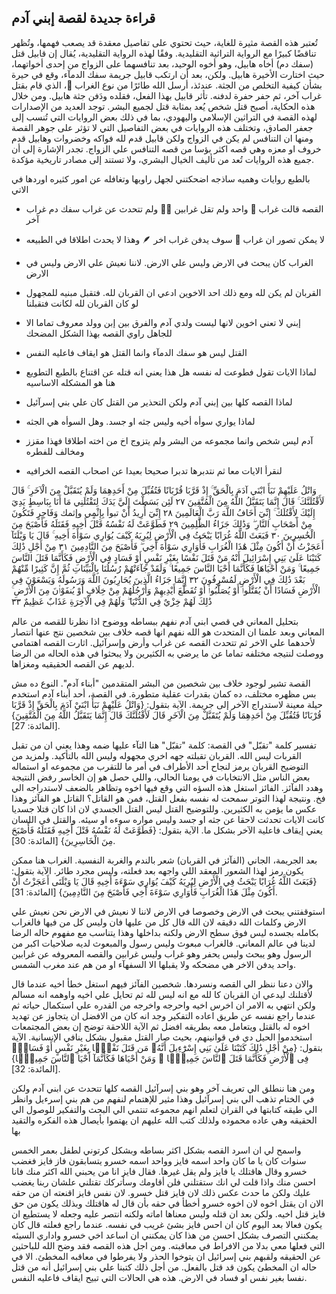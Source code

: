 ## قراءة جديدة لقصة إبني آدم

تُعتبر هذه القصة مثيرة للغاية، حيث تحتوي على تفاصيل معقدة قد يصعب فهمها، وتُظهر تناقضًا كبيرًا مع الرواية التراثية التقليدية. وفقًا لهذه الرواية التقليدية، يُقال إن قابيل قتل (سفك دم) أخاه هابيل، وهو أخوه الوحيد، بعد تنافسهما على الزواج من إحدى أخواتهما، حيث اختارت الأخيرة هابيل. ولكن، بعد أن ارتكب قابيل جريمة سفك الدمآء، وقع في حيرة بشأن كيفية التخلص من الجثة. عندئذ، أرسل الله طائرًا من نوع الغراب 🦅، الذي قام بقتل غراب آخر، ثم حفر حفرة لدفنه. تأثر قابيل بهذا الفعل، فقلده ودَفن جثة هابيل. ومن خلال هذه الحكاية، أصبح قتل شخص يُعد بمثابة قتل لجميع البشر. توجد العديد من الإصدارات لهذه القصة في التراثين الإسلامي واليهودي، بما في ذلك بعض الروايات التي تُنسب إلى جعفر الصادق، وتختلف هذه الروايات في بعض التفاصيل التي لا تؤثر على جوهر القصة ومنها ان التنافس لم يكن في الزواج ولكن قابيل قدم لله فواكه وخضروات وهابيل قدم خروف او معزه وهي قصه اكثر بؤسا من قصه التنافس علي الزواج. تجدر الإشارة إلى أن جميع هذه الروايات تُعد من تأليف الخيال البشري، ولا تستند إلى مصادر تاريخية مؤكدة.

بالطبع روايات وهميه ساذجه اضحكتني لجهل راويها وتغافله عن امور كثيره اوردها في الاتي
- القصه قالت غراب 🦅 واحد ولم تقل غرابين 🦅🦅 ولم تتحدث عن غراب سفك دم غراب آخر
- لا يمكن تصور ان غراب 🦅 سوف يدفن غراب اخر 🪶 وهذا لا يحدث اطلاقا في الطبيعه
- الغراب كان يبحث في الارض وليس علي الارض. لاننا نعيش علي الارض وليس في الارض
- القربان لم يكن لله ومع ذلك احد الاخوين ادعي ان القربان لله. فتقبل مبنيه للمجهول لو كان القربان لله لكانت فتقبلنا
- إبني لا تعني اخوين لانها ليست ولدي آدم والفرق بين إبن وولد معروف تماما الا للجاهل راوي القصه بهذا الشكل المضحك
- القتل ليس هو سفك الدمآء وانما القتل هو ايقاف فاعليه النفس
- لماذا الايات تقول فطوعت له نفسه هل هذا يعني انه قتله عن اقتناع بالطبع التطويع هنا هو المشكله الاساسيه
- لماذا القصه كلها بين إبني آدم ولكن التحذير من القتل كان علي بني إسرآئيل
- لماذا يواري سوأه أخيه وليس جثه او جسد. وهل السوأه هي الجثه
- آدم ليس شخص وانما مجموعه من البشر ولم يتزوج اخ من اخته اطلاقا فهذا مقزز ومخالف للفطره

- لنقرأ الايات معا ثم نتدبرها تدبرا صحيحا بعيدا عن اصحاب القصه الخرافيه

وَاتْلُ عَلَيْهِمْ نَبَأَ ابْنَي آدَمَ بِالْحَقِّ ۚ إِذْ قَرَّبَا قُرْبَانًا فَتُقُبِّلَ مِنْ أَحَدِهِمَا وَلَمْ يُتَقَبَّلْ مِنَ الْآخَرِ ۚ قَالَ لَأَقْتُلَنَّكَ ۚ قَالَ إِنَّمَا يَتَقَبَّلُ اللَّهُ مِنَ الْمُتَّقِينَ
٢٧
لَئِن بَسَطْتَ إِلَيَّ يَدَكَ لِتَقْتُلَنِي مَا أَنَا بِبَاسِطٍ يَدِيَ إِلَيْكَ لِأَقْتُلَكَ ۚ إِنِّيٓ أَخَافُ اللَّهَ رَبَّ الْعَالَمِينَ
٢٨
إِنِّيٓ أُرِيدُ أَنْ تبوأ بِإِثْمٍي وإثمك وَفَاجِرٍ فَتَكُونَ مِنْ أَصْحَابِ النَّارِ ۖ وَذَٰلِكَ جَزَاءُ الظَّٰلِمِينَ
٢٩
فَطَوَّعَتْ لَهُ نَفْسُهُ قَتْلَ أَخِيهِ فَقَتَلَهُ فَأَصْبَحَ مِنَ الْخَٰسِرِينَ
٣٠
فَبَعَثَ اللَّهُ غُرَابًا يَبْحَثُ فِي الْأَرْضِ لِيُرِيَهُ كَيْفَ يُوَارِي سَوْأَةَ أَخِيهِ ۚ قَالَ يَا وَيْلَتَآ أَعَجَزْتُ أَنْ أَكُونَ مِثْلَ هَٰذَا الْغُرَابِ فَأُوَارِي سَوْأَةَ أَخِي ۖ فَأَصْبَحَ مِنَ النَّادِمِينَ
٣١
مِنْ أَجْلِ ذَٰلِكَ كَتَبْنَا عَلَىٰ بَنِي إِسْرَائِيلَ أَنْهُ مَنْ قَتَلَ نَفْسًا بِغَيْرِ نَفْسٍ أَوْ فَسَادٍ فِي الْأَرْضِ فَكَأَنَّمَا قَتَلَ النَّاسَ جَمِيعًا ۚ وَمَنْ أَحْيَاهَا فَكَأَنَّمَا أَحْيَا النَّاسَ جَمِيعًا ۚ وَلَقَدْ جَآءَتْهُمْ رُسُلُنَا بِالْبَيِّنَاتِ ثُمَّ إِنَّ كَثِيرًا مِّنْهُمْ بَعْدَ ذَٰلِكَ فِي الْأَرْضِ لَمُسْرِفُونَ
٣٢
إِنَّمَا جَزَاءُ الَّذِينَ يُحَارِبُونَ اللَّهَ وَرَسُولَهُ وَيَسْعَوْنَ فِي الْأَرْضِ فَسَادًا أَنْ يُقَتَّلُوا۟ أَوْ يُصَلَّبُوا۟ أَوْ تُقَطَّعَ أَيْدِيهِمْ وَأَرْجُلُهُمْ مِنْ خِلَافٍ أَوْ يُنفَوْا۟نَ مِنَ الْأَرْضِ ۚ ذَٰلِكَ لَهُمْ خِزْيٌ فِي الدُّنْيَا ۖ وَلَهُمْ فِي الْآخِرَةِ عَذَابٌ عَظِيمٌ
٣٣


بتحليل المعاني في قصي ابني آدم نفهم ببساطه ووضوح اذا نظرنا للقصه من عالم المعاني وبعد علمنا ان المتحدث هو الله نفهم انها قصه خلاف بين شخصين نتج عنها انتصار لأحدهما علي الاخر ثم تتحدث القصه عن غراب وأرض وإسرآئيل. اثارت القصه اهتمامي ووصلت لنتيجه مختلفه تماما عن ما يرضي به الكثيرين ولا يبحثوا في هذه الحاله من الرضا لديهم عن القصه الحقيقيه ومغزاها.

القصة تشير لوجود خلاف بين شخصين من البشر المتقدمين "أبناء آدم". النوع ده مش بس مظهره مختلف، ده كمان بقدرات عقلية متطورة. في القصة، أحد أبناء آدم استخدم حيلة معينة لاستدراج الآخر إلى جريمة. الآية بتقول:
{وَاتْلُ عَلَيْهِمْ نَبَأَ ابْنَيْ آدَمَ بِالْحَقِّ إِذْ قَرَّبَا قُرْبَانًا فَتُقُبِّلَ مِنْ أَحَدِهِمَا وَلَمْ يُتَقَبَّلْ مِنَ الْآخَرِ قَالَ لَأَقْتُلَنَّكَ قَالَ إِنَّمَا يَتَقَبَّلُ اللَّهُ مِنَ الْمُتَّقِينَ} [المائدة: 27].

تفسير كلمة "تقبّل" في القصة: كلمة "تقبّل" هنا التآء عليها ضمه وهذا يعني ان من تقبل القربات ليس الله. القربان تقبلته جهه اخري مجهوله وليس الله بالتأكيد. ولمزيد من التوضيح القربان يرمز لنجاح أحد الأطراف في أمر ما للتقرب من مجموعه او استماله بعض الناس مثل الانتخابات في يومنا الحالي، واللي حصل هو إن الخاسر رفض النتيجة وهدد الفآئز. الفائز استغل هذه السؤه التي وقع فيها اخوه وتظاهر بالضعف لاستدراجه الي فخ. ونتيجة لهذا التوتر سمحت له نفسه بفعل القتل، فمن هو القاتل؟ القاتل هو الفآئز وهذا عكس ما يؤمن به الكثيرين. وللتوضيح القتل ليس القتل الجسدي لان اذا كان قتلا جسديا كانت الايات تحدثت لاحقا عن جثه او جسد وليس مواره سوءه او سيئه. والقتل في اللسان يعني إيقاف فاعلية الآخر بشكل ما. الآية بتقول:
{فَطَوَّعَتْ لَهُ نَفْسُهُ قَتْلَ أَخِيهِ فَقَتَلَهُ فَأَصْبَحَ مِنَ الْخَاسِرِينَ} [المائدة: 30].

بعد الجريمة، الجاني (الفآئز في القربان) شعر بالندم والغربة النفسية. الغراب هنا ممكن يكون رمز لهذا الشعور المعقد اللي واجهه بعد فعلته، وليس مجرد طائر. الآية بتقول:
{فَبَعَثَ اللَّهُ غُرَابًا يَبْحَثُ فِي الْأَرْضِ لِيُرِيَهُ كَيْفَ يُوَارِي سَوْءَةَ أَخِيهِ قَالَ يَا وَيْلَتَى أَعَجَزْتُ أَنْ أَكُونَ مِثْلَ هَذَا الْغُرَابِ فَأُوَارِي سَوْءَةَ أَخِي فَأَصْبَحَ مِنَ النَّادِمِينَ} [المائدة: 31].

استوقفتني يبحث في الارض وخصوصا في الارض لاننا لا نعيش في الارض نحن نعيش علي الارض وكلمات الله دقيقه لان الله قال كل من عليها فان وليس كل من فيها فالغراب بكامله بجسده ليس فوق سطح الارض ولكنه بداخلها وهذا يتناسب مع مفهوم حاله الرضا لدينا في عالم المعاني. فالغراب مبعوث وليس رسول والمبعوث لديه صلاحيات اكبر من الرسول وهو يبحث وليس يحفر وهو غراب وليس غرابين والقصه المعروفه عن غرابين واحد يدفن الاخر هي مضحكه ولا يقبلها الا السفهآء او من هم عند مغرب الشمس. 

والان دعنا ننظر الي القصه ونسردها. شخصين الفآئز فيهم استغل خطأ اخيه عندما قال لأقتلنك ليدعي ان القربان كا لله مع انه ليس لله ثم تحايل علي اخيه واوهمه انه مسالم ولكن انتهي به الامر ان اخرس اخيه واحرجه واخرجه من القدره علي استكمال حياته ثم عندما راجع نفسه عن طريق اعاده التفكير وجد انه كان من الافضل ان يتجاوز عن تهديد اخوه له بالقتل ويتعامل معه بطريقه افضل ثم الآية اللاحقة توضح إن بعض المجتمعات استخدموا الحيل دي في قوانينهم، بحيث صار القتل مقبول بشكل ينافي الإنسانية. الآية بتقول:
{مِنْ أَجْلِ ذَٰلِكَ كَتَبْنَا عَلَىٰ بَنِي إِسْرَٰٓءِيلَ أَنَّهُۥ مَن قَتَلَ نَفْسًۭا بِغَيْرِ نَفْسٍ أَوْ فَسَادٍۢ فِى ٱلْأَرْضِ فَكَأَنَّمَا قَتَلَ ٱلنَّاسَ جَمِيعًۭا ۖ وَمَنْ أَحْيَاهَا فَكَأَنَّمَآ أَحْيَا ٱلنَّاسَ جَمِيعًۭا} [المائدة: 32].

ومن هنا ننطلق الي تعريف آخر وهو بني إسرآئيل القصه كلها تتحدث عن ابني آدم ولكن في الختام تذهب الي بني إسرآئيل وهذا مثير للإهتمام لنفهم من هم بني إسرءيل وانظر الي طيقه كتابتها في القران لتعلم انهم مجموعه تنتمي الي البحث والتفكير للوصول الي الحقيقه وهي عاده محموده ولذلك كتب الله عليهم ان يهتموا بأيصال هذه الفكره والتقيد بها 

واسمح لي ان اسرد القصه بشكل اكثر بساطه وبشكل كرتوني لطفل بعمر الخمس سنوات كان يا ما كان واحد اسمه فايز وواحد اسمه خسرو يتسابقون فاز فايز فغضب خسرو وقال هاقتلك يا فايز ولم يقل غيرها. فقال فايز انا من يحبني الله اكثر منك فانا احسن منك واذا قلت لي انك ستقتلني فلن أقاومك وسأتركك تقتلني علشان ربنا يغضب عليك ولكن ما حدث عكس ذلك لان فايز قتل خسرو. لان نفس فايز اقنعته ان من حقه الان ان يقتل اخوه لان اخوه خسرو أخطأ في حقه بأن قال له هاقتلك وبذلك يكون من حق فايز قتل اخيه. ولكن بعد ان قتله وليس معناها اماته ولكنه انتصر عليه وجعله لا يستطيع ان يكون فعالا بعد اليوم كان ان احس فايز بشئ غريب في نفسه. عندما راجع فعلته قال كان يمكنني التصرف بشكل احسن من هذا كان يمكنني ان اساعد اخي خسرو واداري السيئه التي فعلها معي بدلا من الافراط في معاقبته. ومن اجل هذه القصه فقد وضح الله للباحثين عن الحقيقه ولقبهم بني إسرائيل ان يتوخوا الحذر ولا يفرطوا في معاقبه المخطئ. الا في حاله ان المخطئ يكون قد قتل بالفعل. من أجل ذلك كتبنا علي بني إسرائيل أنه من قتل نفسا بغير نفس او فساد في الارض. هذه هي الحالات التي تبيح ايقاف فاعليه النفس.
